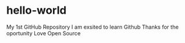 # hello-world
My 1st GitHub Repository 
I am exsited to learn Github
Thanks for the oportunity 
Love Open Source
